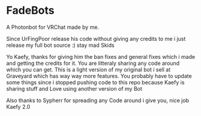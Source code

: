 # FadeBots

A Photonbot for VRChat made by me.

Since UrFingPoor release his code without giving any credits to me i just release my full bot source :) stay mad Skids

Yo Kaefy, thanks for giving him the ban fixes and general fixes which i made and getting the credits for it. You are litteraly sharing any code around which you can get.
This is a light version of my original bot i sell at Graveyard which has way way more features. You probably have to update some things since i stopped pushing code to this repo because Kaefy is sharing stuff and Love using another version of my Bot

Also thanks to Sypherr for spreading any Code around i give you, nice job Kaefy 2.0
